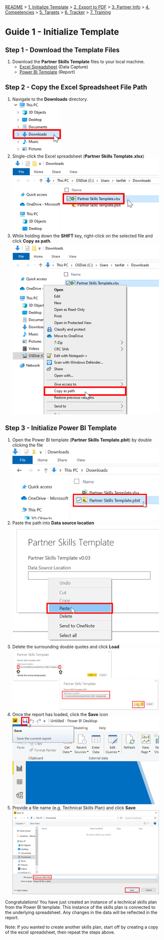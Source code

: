 [README](../README.md) > [1. Initialize Template](./01-setup-template.md) > [2. Export to PDF](./02-export-pdf.md) > [3. Partner Info](./03-update-partner.md) > [4. Competencies](./04-update-competencies.md) > [5. Targets](./05-update-targets.md) > [6. Tracker](./06-update-tracker.md) > [7. Training](./07-update-training.md) 

# Guide 1 - Initialize Template

## Step 1 - Download the Template Files
1. Download the **Partner Skills Template** files to your local machine.  
   * [Excel Spreadsheet](../../../raw/master/files/Partner%20Skills%20Template.xlsx) (Data Capture)
   * [Power BI Template](../../../raw/master/files/Partner%20Skills%20Template.pbit) (Report)

## Step 2 - Copy the Excel Spreadsheet File Path
1. Navigate to the **Downloads** directory.  
[![alt text](../images/img-template-downloads-folder.png "Downloads")](../../../raw/master/images/img-template-downloads-folder.png) 
2. Single-click the Excel spreadsheet (**Partner Skills Template.xlsx**)  
[![alt text](../images/img-template-select-file.png "Downloads")](../../../raw/master/images/img-template-select-file.png) 
3. While holding down the **SHIFT** key, right-click on the selected file and click **Copy as path**.  
[![alt text](../images/img-template-copy-path.png "Downloads")](../../../raw/master/images/img-template-copy-path.png) 


## Step 3 - Initialize Power BI Template
1. Open the Power BI template (**Partner Skills Template.pbit**) by double clicking the file  
[![alt text](../images/img-template-open-pbit.png "Downloads")](../../../raw/master/images/img-template-open-pbit.png) 
2. Paste the path into **Data source location**  
[![alt text](../images/img-template-paste-path.png "Downloads")](../../../raw/master/images/img-template-paste-path.png) 
3. Delete the surrounding double quotes and click **Load**  
[![alt text](../images/img-template-delete-quotes.png "Downloads")](../../../raw/master/images/img-template-delete-quotes.png) 
4. Once the report has loaded, click the **Save** icon  
[![alt text](../images/img-template-save-pbix.png "Downloads")](../../../raw/master/images/img-template-save-pbix.png) 
5. Provide a file name (e.g. Technical Skills Plan) and click **Save**  
[![alt text](../images/img-template-save-dialog.png "Downloads")](../../../raw/master/images/img-template-save-dialog.png) 

Congratulations! You have just created an instance of a technical skills plan from the Power BI template. This instance of the skills plan is connected to the underlying spreadsheet. Any changes in the data will be reflected in the report.

Note: If you wanted to create another skills plan, start off by creating a copy of the excel spreadsheet, then repeat the steps above.